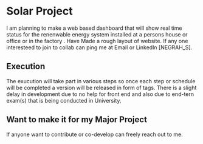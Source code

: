 # Solar Project 

I am planning to make a web based dashboard that will show real time status for the renenwable energy system installed at a persons house or office or in the factory . Have Made a rough layout of website. 
If any one interesteed to join to collab can ping me at Email or LinkedIn [NEGRAH_S].

## Execution
The exucution will take part in various steps so once each step or schedule will be completed a version will be released in form of tags. 
There is a slight delay in development due to no help for front end and also due to end-tern exam(s) that is being conducted in University.

## Want to make it for my Major Project 
If anyone want to contribute or co-develop can freely reach out to me. 
